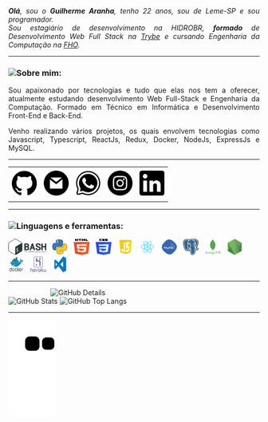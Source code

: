 <div align="justify">
<i><b>Olá</b>, sou o <b>Guilherme Aranha</b>, tenho 22 anos, sou de Leme-SP e sou programador.</i><br /><i>Sou estagiário de desenvolvimento na HIDROBR, <b>formado</b> de Desenvolvimento Web Full Stack na <a href="https://www.betrybe.com/" target="_blank">Trybe</a> e cursando Engenharia da Computação na <a href="https://www.fho.edu.br/" target="_blank">FHO</a>.</i>
</div>

-----

### <img height="20" src="https://raw.githubusercontent.com/innng/innng/master/assets/soulgem-sayaka.gif"/>Sobre mim:

<div align="justify">
<!--Doutor (2017-2020) e mestre (2014-2015) em <a href="https://sigc.fumec.br/" target="_blank">Sistemas de Informação e Gestão do Conhecimento</a> pela <a href="http://www.fumec.br/" target="_blank">Universidade FUMEC</a>. Possui graduação em <a href="https://processoseletivo.fumec.br/curso/ciencia-da-computacao/" target="_blank">Ciência da Computação</a> pela <a href="http://www.fumec.br/" target="_blank">Universidade FUMEC</a> (2010-2013). Profissional com mais de dez anos de experiência de mercado na área de tecnologia da informação e desenvolvimento de sistemas. Atualmente é Tech Lead no time de currículo de ciência da computação na <a href="https://www.betrybe.com/" target="_blank">Trybe</a>, responsável pela pesquisa e tomada de decisão em hard skills, formação e desenvolvimento técnico do time, produção de conteúdo e revisão técnica. Foi professor de Arquitetura de Software e <a href="https://github.com/joaopauloaramuni/engenharia-de-requisitos" target="_blank">Engenharia de Requisitos</a> na XP Educação - <a href="https://www.xpeducacao.com.br/">XPE</a> e professor das disciplinas de <a href="https://github.com/joaopauloaramuni/poo">Programação Orientada a Objetos</a> com <a href="https://github.com/joaopauloaramuni/java">Java</a> (3º Período), <a href="https://github.com/joaopauloaramuni/fundamentos-teoricos-da-computacao" target="_blank">Fundamentos Teóricos da Computação</a> (5º Período) e <a href="https://github.com/joaopauloaramuni/compiladores" target="_blank">Compiladores</a> com <a href="https://github.com/joaopauloaramuni/cpp" target="_blank">C++</a> (6º Período) do Curso de Ciência da Computação, das disciplinas de Engenharia de Software II e Introdução à Programação Web do curso de Sistemas de Informação EaD e das disciplinas de Desenvolvimento de Scripts I (<a href="https://github.com/joaopauloaramuni/vbscript" target="_blank">VBScript</a>) e II (<a href="https://github.com/joaopauloaramuni/shellscript" target="_blank">Shell Script</a>) do Curso Superior de Tecnologia em Redes de Computadores da <a href="http://www.fumec.br/" target="_blank">Universidade FUMEC</a>. Orientou mais de 30 trabalhos de conclusão de curso na área de ciência da computação. Integrou a <a href="https://in8.com.br/" target="_blank">IN8</a> - Produtos Digitais como desenvolvedor back-end sênior onde atuou com web scraping e criação de crawlers em <a href="https://github.com/joaopauloaramuni/python" target="_blank">Python</a> para programas de milhas aéreas. Atuou como analista de sistemas do grupo <a href="https://www.capgemini.com/br-pt/" target="_blank">Capgemini</a> com prestação de serviços de tecnologia da informação. Trabalhou alocado na <a href="https://www.prosegur.com.br/" target="_blank">Prosegur</a> Brasil com desenvolvimento de sistemas em Java para logística e transporte de valores. Tem experiência nos campos de: Liderança e gestão de pessoas, Desenvolvimento de software, Documentação ágil, Implantação de sistemas em âmbito global (AR/AUS/BR/CHN/DE/ESP/FRA/RSA/URU), Manutenção de sistemas legados, Design patterns, Boas práticas de programação, Banco de dados e Metodologias ágeis: Scrum e Lean. Experiência com fabricação de software para projetos da Oi Telecomunicações, ANP - Agência Nacional do Petróleo, Gás Natural e Biocombustíveis, Banco do Brasil S/A, VSB - Vallourec & Sumitomo Tubos do Brasil, Ferrous Resources do Brasil, Prosegur Brasil e HotMilhas. Possui artigos e projetos sobre metodologias ágeis publicados em revistas científicas de impacto nacional e internacional. Foi membro do grupo de pesquisa <a href="http://www.fumec.br/lais/index.html" target="_blank">LAIS</a> (Laboratório de Sistemas de Informação Avançados), coordenador de projetos de extensão e docente convidado da <a href="http://www.fumec.br/sites/fetage/" target="_blank">Fetage</a> (Feira de Tecnologia Aplicada à Gestão Empresarial) da <a href="http://www.fumec.br/" target="_blank">Universidade FUMEC</a>. Atualmente pesquisa sobre Metodologias ágeis, Gestão ágil do conhecimento e Tecnologias para ensino remoto. -->
Sou apaixonado por tecnologias e tudo que elas nos tem a oferecer, atualmente estudando desenvolvimento Web Full-Stack e Engenharia da Computação.
Formado em Técnico em Informática e Desenvolvimento Front-End e Back-End.

Venho realizando vários projetos, os quais envolvem tecnologias como Javascript, Typescript, ReactJs, Redux, Docker, NodeJs, ExpressJs e MySQL.

</div>

<!--<div align="center">
  <a href = "mailto:guilherme.aranha.ga@gmail.com"><img src="https://img.shields.io/badge/-Gmail-%23333?style=for-the-badge&logo=gmail&logoColor=red" target="_blank"></a>
  <a href="https://www.linkedin.com/in/guilhermearanha" target="_blank"><img src="https://img.shields.io/badge/-LinkedIn-%230077B5?style=for-the-badge&logo=linkedin&logoColor=white" target="_blank"></a> 
</div> -->

-----

<div align="center">
<table>
<tr>
 <td align="center" colspan="11"></td>
</tr> 
<tr>
<td><a href="https://github.com/GuiAranha" target="_blank"><img src="https://github.com/GuiAranha/GuiAranha/blob/main/public/img/github.png" width="50px" height="50px"/></a>
</td>
<td><a href="mailto:guilherme.aranha.ga@gmail.com" target="_blank"><img src="https://github.com/GuiAranha/GuiAranha/blob/main/public/img/gmail.png" width="50px" height="50px"/></a>
</td>
<td><a href="https://wa.me/5519999693727" target="_blank"><img src="https://github.com/GuiAranha/GuiAranha/blob/main/public/img/wpp.png" width="50px" height="50px"/></a>
</td>
<td><a href="https://www.instagram.com/guii.aranha/" target="_blank"><img src="https://github.com/GuiAranha/GuiAranha/blob/main/public/img/insta.png" width="50px" height="50px"/></a>
</td>
<td><a href="https://www.linkedin.com/in/guilhermearanha/" target="_blank"><img src="https://github.com/GuiAranha/GuiAranha/blob/main/public/img/linkedin.png" width="50px" height="50px"/></a>
</td>
</tr>
<tr>
 <td align="center" colspan="11"></td>
</tr> 
</table>

</div>

-----

<div>

### <img height="20" src="https://raw.githubusercontent.com/innng/innng/master/assets/soulgem-sayaka.gif"/>Linguagens e ferramentas:

<code><a href="https://www.gnu.org/software/bash/" target="_blank"><img height="32" src="https://github.com/GuiAranha/GuiAranha/blob/main/public/img/bash.png?raw=true"/></a></code>
&nbsp; 
<code><a href="https://www.python.org/" target="_blank"><img width="32" height="32" src="https://github.com/GuiAranha/GuiAranha/blob/main/public/img/python.png?raw=true"/></a></code>
&nbsp; 
<code><a href="https://www.w3schools.com/html/" target="_blank"><img width="32" height="32" src="https://github.com/GuiAranha/GuiAranha/blob/main/public/img/html.svg"/></a></code>
&nbsp; 
<code><a href="https://www.w3schools.com/css/" target="_blank"><img width="32" height="32" src="https://github.com/GuiAranha/GuiAranha/blob/main/public/img/css.svg"/></a></code>
&nbsp; 
<code><a href="https://www.w3schools.com/js/" target="_blank"><img width="32" height="32" src="https://github.com/GuiAranha/GuiAranha/blob/main/public/img/js.png"/></a></code>
&nbsp; 
<code><a href="https://pt-br.reactjs.org/" target="_blank"><img width="32" height="32" src="https://github.com/GuiAranha/GuiAranha/blob/main/public/img/react.png"/></a></code>
&nbsp; 
<code><a href="https://www.mysql.com/" target="_blank"><img width="32" height="32" src="https://github.com/GuiAranha/GuiAranha/blob/main/public/img/mysql.png"/></a></code>
&nbsp; 
<code><a href="https://www.postgresql.org/" target="_blank"><img width="32" height="32" src="https://github.com/GuiAranha/GuiAranha/blob/main/public/img/postgresql.png"/></a></code>
&nbsp; 
<code><a href="https://www.mongodb.com/pt-br" target="_blank"><img width="32" height="32" src="https://github.com/GuiAranha/GuiAranha/blob/main/public/img/mongodb.png"/></a></code>
&nbsp; 
<code><a href="https://nodejs.org/en/" target="_blank"><img width="32" height="32" src="https://github.com/GuiAranha/GuiAranha/blob/main/public/img/nodejs.png"/></a></code>
&nbsp; 
<code><a href="https://www.docker.com/" target="_blank"><img width="32" height="32" src="https://github.com/GuiAranha/GuiAranha/blob/main/public/img/docker.png"/></a></code>
&nbsp; 
<code><a href="https://www.heroku.com/" target="_blank"><img width="32" height="32" src="https://github.com/GuiAranha/GuiAranha/blob/main/public/img/heroku.png"/></a></code>
&nbsp; 
<code><a href="https://code.visualstudio.com/" target="_blank"><img width="32" height="32" src="https://github.com/GuiAranha/GuiAranha/blob/main/public/img/vs.png"/></a></code>
</div>

-----

<div>
<img align="right" alt="GitHub Details" width="420px" src="http://github-profile-summary-cards.vercel.app/api/cards/profile-details?username=guiaranha&theme=github_dark"/>
<!--- <img alt="GitHub Commits" width="200px" src="http://github-profile-summary-cards.vercel.app/api/cards/productive-time?username=GuiAranha&theme=github_dark"/> -->
<img alt="GitHub Stats" width="200px" src="http://github-profile-summary-cards.vercel.app/api/cards/stats?username=GuiAranha&theme=github_dark"/>
<img alt="GitHub Top Langs" width="200px" src="http://github-profile-summary-cards.vercel.app/api/cards/repos-per-language?username=GuiAranha&theme=github_dark"/>
</div>

-----

<!---
##

<div>
  <a href="https://github.com/guiaranha">
  <img src="https://github-readme-stats.vercel.app/api/top-langs/?username=GuiAranha&layout=compact&theme=dracula" />
</div>
  
  ##
 
<div>
  <img align="left" alt="HTML5" width="35px" src="https://raw.githubusercontent.com/github/explore/80688e429a7d4ef2fca1e82350fe8e3517d3494d/topics/html/html.png" />
  <img align="left" alt="CSS3" width="35px" src="https://raw.githubusercontent.com/github/explore/80688e429a7d4ef2fca1e82350fe8e3517d3494d/topics/css/css.png" />
  <img align="left" alt="React" width="35px" src="https://raw.githubusercontent.com/github/explore/80688e429a7d4ef2fca1e82350fe8e3517d3494d/topics/react/react.png" />
  <img align="left" alt="JavaScript" width="35px" src="https://raw.githubusercontent.com/github/explore/80688e429a7d4ef2fca1e82350fe8e3517d3494d/topics/javascript/javascript.png" />
  <img align="center" alt="TypeScript" height="30" width="40" src="https://raw.githubusercontent.com/devicons/devicon/master/icons/typescript/typescript-plain.svg">
  <img align="left" alt="rtl" width="35px" src="https://testing-library.com/img/octopus-128x128.png" />
  <img align="left" alt="docker" width="35px" src="https://cdn-icons-png.flaticon.com/512/919/919853.png" />
  <img align="left" alt="terminal" width="35px" src="https://raw.githubusercontent.com/github/explore/80688e429a7d4ef2fca1e82350fe8e3517d3494d/topics/terminal/terminal.png" />
  <img align="left" alt="python" width="35px" src="https://raw.githubusercontent.com/github/explore/80688e429a7d4ef2fca1e82350fe8e3517d3494d/topics/python/python.png" />
</div>
--->

 
  ![Snake animation](https://github.com/guiaranha/guiaranha/blob/output/github-contribution-grid-snake.svg)
 

